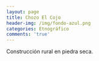 ```yaml
---
layout: page
title: Chozo El Cojo
header-img: /img/fondo-azul.png
categories: Etnográfico
comments: 'true'
---
```



Construcción rural en piedra seca.

<div class="photo-gallery">
<ul>
</ul>
</div>

